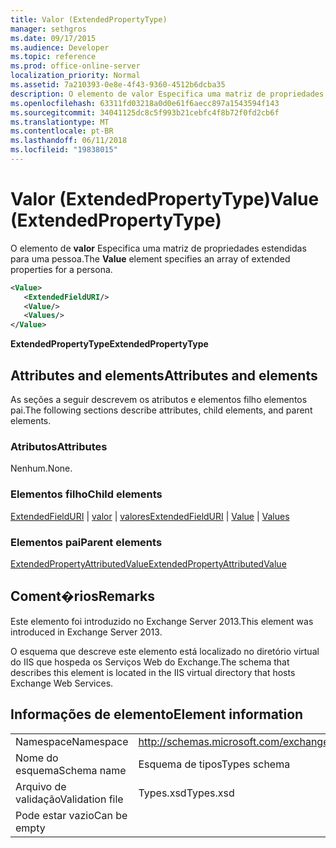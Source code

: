 ```yaml
---
title: Valor (ExtendedPropertyType)
manager: sethgros
ms.date: 09/17/2015
ms.audience: Developer
ms.topic: reference
ms.prod: office-online-server
localization_priority: Normal
ms.assetid: 7a210393-0e8e-4f43-9360-4512b6dcba35
description: O elemento de valor Especifica uma matriz de propriedades estendidas para uma pessoa.
ms.openlocfilehash: 63311fd03218a0d0e61f6aecc897a1543594f143
ms.sourcegitcommit: 34041125dc8c5f993b21cebfc4f8b72f0fd2cb6f
ms.translationtype: MT
ms.contentlocale: pt-BR
ms.lasthandoff: 06/11/2018
ms.locfileid: "19838015"
---
```

# <a name="value-extendedpropertytype"></a><span data-ttu-id="8d84f-103">Valor (ExtendedPropertyType)</span><span class="sxs-lookup"><span data-stu-id="8d84f-103">Value (ExtendedPropertyType)</span></span>

<span data-ttu-id="8d84f-104">O elemento de **valor** Especifica uma matriz de propriedades estendidas para uma pessoa.</span><span class="sxs-lookup"><span data-stu-id="8d84f-104">The **Value** element specifies an array of extended properties for a persona.</span></span> 
  
```XML
<Value>
   <ExtendedFieldURI/>
   <Value/>
   <Values/>
</Value>
```

<span data-ttu-id="8d84f-105">**ExtendedPropertyType**</span><span class="sxs-lookup"><span data-stu-id="8d84f-105">**ExtendedPropertyType**</span></span>

## <a name="attributes-and-elements"></a><span data-ttu-id="8d84f-106">Attributes and elements</span><span class="sxs-lookup"><span data-stu-id="8d84f-106">Attributes and elements</span></span>

<span data-ttu-id="8d84f-107">As seções a seguir descrevem os atributos e elementos filho elementos pai.</span><span class="sxs-lookup"><span data-stu-id="8d84f-107">The following sections describe attributes, child elements, and parent elements.</span></span>
  
### <a name="attributes"></a><span data-ttu-id="8d84f-108">Atributos</span><span class="sxs-lookup"><span data-stu-id="8d84f-108">Attributes</span></span>

<span data-ttu-id="8d84f-109">Nenhum.</span><span class="sxs-lookup"><span data-stu-id="8d84f-109">None.</span></span>
  
### <a name="child-elements"></a><span data-ttu-id="8d84f-110">Elementos filho</span><span class="sxs-lookup"><span data-stu-id="8d84f-110">Child elements</span></span>

<span data-ttu-id="8d84f-111">[ExtendedFieldURI](extendedfielduri.md) | [valor](value.md) | [valores](values.md)</span><span class="sxs-lookup"><span data-stu-id="8d84f-111">[ExtendedFieldURI](extendedfielduri.md) | [Value](value.md) | [Values](values.md)</span></span>
  
### <a name="parent-elements"></a><span data-ttu-id="8d84f-112">Elementos pai</span><span class="sxs-lookup"><span data-stu-id="8d84f-112">Parent elements</span></span>

[<span data-ttu-id="8d84f-113">ExtendedPropertyAttributedValue</span><span class="sxs-lookup"><span data-stu-id="8d84f-113">ExtendedPropertyAttributedValue</span></span>](extendedpropertyattributedvalue.md)
  
## <a name="remarks"></a><span data-ttu-id="8d84f-114">Coment�rios</span><span class="sxs-lookup"><span data-stu-id="8d84f-114">Remarks</span></span>

<span data-ttu-id="8d84f-115">Este elemento foi introduzido no Exchange Server 2013.</span><span class="sxs-lookup"><span data-stu-id="8d84f-115">This element was introduced in Exchange Server 2013.</span></span>
  
<span data-ttu-id="8d84f-116">O esquema que descreve este elemento está localizado no diretório virtual do IIS que hospeda os Serviços Web do Exchange.</span><span class="sxs-lookup"><span data-stu-id="8d84f-116">The schema that describes this element is located in the IIS virtual directory that hosts Exchange Web Services.</span></span>
  
## <a name="element-information"></a><span data-ttu-id="8d84f-117">Informações de elemento</span><span class="sxs-lookup"><span data-stu-id="8d84f-117">Element information</span></span>

|||
|:-----|:-----|
|<span data-ttu-id="8d84f-118">Namespace</span><span class="sxs-lookup"><span data-stu-id="8d84f-118">Namespace</span></span>  <br/> |http://schemas.microsoft.com/exchange/services/2006/types  <br/> |
|<span data-ttu-id="8d84f-119">Nome do esquema</span><span class="sxs-lookup"><span data-stu-id="8d84f-119">Schema name</span></span>  <br/> |<span data-ttu-id="8d84f-120">Esquema de tipos</span><span class="sxs-lookup"><span data-stu-id="8d84f-120">Types schema</span></span>  <br/> |
|<span data-ttu-id="8d84f-121">Arquivo de validação</span><span class="sxs-lookup"><span data-stu-id="8d84f-121">Validation file</span></span>  <br/> |<span data-ttu-id="8d84f-122">Types.xsd</span><span class="sxs-lookup"><span data-stu-id="8d84f-122">Types.xsd</span></span>  <br/> |
|<span data-ttu-id="8d84f-123">Pode estar vazio</span><span class="sxs-lookup"><span data-stu-id="8d84f-123">Can be empty</span></span>  <br/> ||
   

